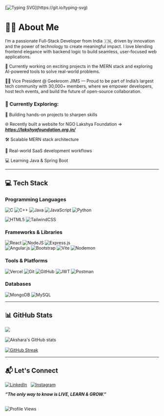 [![Typing SVG](https://readme-typing-svg.demolab.com?font=Fira+Code&size=16&duration=4000&pause=1000&center=true&vCenter=true&hCenter=true&width=500&lines=ERROR+4%3A04+SLEEP+NOT+FOUND;while(!(succeed+%3D+try()));;import+caffeine+as+fuel)](https://git.io/typing-svg)


# 👩‍💻 About Me
I’m a passionate Full-Stack Developer from India 🇮🇳, driven by innovation and the power of technology to create meaningful impact. I love blending frontend elegance with backend logic to build seamless, user-focused web applications.

🚀 Currently working on exciting projects in the MERN stack and exploring AI-powered tools to solve real-world problems.

👩‍💻 Vice President @ Geekroom JIMS — Proud to be part of India’s largest tech community with 30,000+ members, where we empower developers, host tech events, and build the future of open-source collaboration.

### 💭 Currently Exploring:
🧩 Building hands-on projects to sharpen skills

🌐 Recently built a website for NGO Lakshya Foundation => ***https://lakshyafoundation.org.in/***

🛠️ Scalable MERN stack architecture

💼 Real-world SaaS development workflows

💻 Learning Java & Spring Boot 

---

## 💻 Tech Stack

### Programming Languages
![C](https://img.shields.io/badge/c-%2300599C.svg?style=for-the-badge&logo=c&logoColor=white) 
![C++](https://img.shields.io/badge/c++-%2300599C.svg?style=for-the-badge&logo=c%2B%2B&logoColor=white) 
![Java](https://img.shields.io/badge/java-%23ED8B00.svg?style=for-the-badge&logo=openjdk&logoColor=white) 
![JavaScript](https://img.shields.io/badge/javascript-%23323330.svg?style=for-the-badge&logo=javascript&logoColor=%23F7DF1E) 
![Python](https://img.shields.io/badge/python-3670A0?style=for-the-badge&logo=python&logoColor=ffdd54)

![HTML5](https://img.shields.io/badge/html5-%23E34F26.svg?style=for-the-badge&logo=html5&logoColor=white) 
![TailwindCSS](https://img.shields.io/badge/tailwindcss-%2338B2AC.svg?style=for-the-badge&logo=tailwind-css&logoColor=white) 

### Frameworks & Libraries
![React](https://img.shields.io/badge/-React-61DAFB?logo=react&logoColor=white&style=for-the-badge) 
![NodeJS](https://img.shields.io/badge/node.js-6DA55F?style=for-the-badge&logo=node.js&logoColor=white) 
![Express.js](https://img.shields.io/badge/express.js-%23404d59.svg?style=for-the-badge&logo=express&logoColor=%2361DAFB)  
![Angular.js](https://img.shields.io/badge/angular.js-%23E23237.svg?style=flat-square&logo=angularjs&logoColor=white)
![Bootstrap](https://img.shields.io/badge/bootstrap-%238511FA.svg?style=flat-square&logo=bootstrap&logoColor=white)
![Vite](https://img.shields.io/badge/-Vite-646CFF?logo=vite&logoColor=white&style=for-the-badge) 
![Nodemon](https://img.shields.io/badge/NODEMON-%23323330.svg?style=for-the-badge&logo=nodemon&logoColor=%BBDEAD) 

### Tools & Platforms
![Vercel](https://img.shields.io/badge/vercel-%23000000.svg?style=flat-square&logo=vercel&logoColor=white)
![Git](https://img.shields.io/badge/git-%23F05033.svg?style=for-the-badge&logo=git&logoColor=white) 
![GitHub](https://img.shields.io/badge/github-%23121011.svg?style=for-the-badge&logo=github&logoColor=white)
![JWT](https://img.shields.io/badge/JWT-black?style=for-the-badge&logo=JSON%20web%20tokens) 
![Postman](https://img.shields.io/badge/Postman-FF6C37?style=flat-square&logo=postman&logoColor=white)

### Databases
![MongoDB](https://img.shields.io/badge/MongoDB-%234ea94b.svg?style=flat-square&logo=mongodb&logoColor=white)
![MySQL](https://img.shields.io/badge/mysql-4479A1.svg?style=flat-square&logo=mysql&logoColor=white)

---

## 📊 GitHub Stats

![](https://github-readme-stats.vercel.app/api/top-langs/?username=akshara0973&theme=dark&hide_border=false&include_all_commits=true&count_private=false&layout=compact)<br/><br/>
![Akshara's GitHub stats](https://github-readme-stats.vercel.app/api?username=akshara0973&show_icons=true&theme=radical)<br/><br/>
[![GitHub Streak](https://streak-stats.demolab.com?user=akshara0973&theme=dark&hide_border=false)](https://git.io/streak-stats)


---

## 📬 Let's Connect

[![LinkedIn](https://img.shields.io/badge/LinkedIn-Akshara%20Sharma-%230077B5.svg?style=for-the-badge&logo=linkedin&logoColor=white)](https://www.linkedin.com/in/akshara-sharma-928b44232/)
&nbsp;
[![Instagram](https://img.shields.io/badge/@akshara__sharma9-%23E4405F.svg?style=for-the-badge&logo=instagram&logoColor=white)](https://www.instagram.com/akshara__sharma9)





<b><i>“The only way to know is LIVE, LEARN & GROW.”</i></b><br><br>


![Profile Views](https://komarev.com/ghpvc/?username=akshara0973&color=blue)
